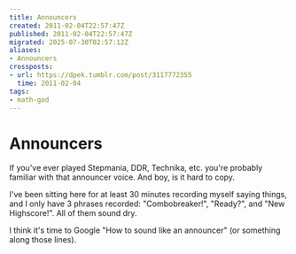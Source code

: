```yaml
---
title: Announcers
created: 2011-02-04T22:57:47Z
published: 2011-02-04T22:57:47Z
migrated: 2025-07-30T02:57:12Z
aliases:
- Announcers
crossposts:
- url: https://dpek.tumblr.com/post/3117772355
  time: 2011-02-04
tags:
- math-god
---
```


# Announcers

If you've ever played Stepmania, DDR, Technika, etc. you're probably familiar with that announcer voice. And boy, is it hard to copy.

I've been sitting here for at least 30 minutes recording myself saying things, and I only have 3 phrases recorded: "Combobreaker!", "Ready?", and "New Highscore!". All of them sound dry.

I think it's time to Google "How to sound like an announcer" (or something along those lines).
